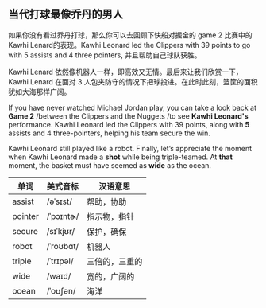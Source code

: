 ## 当代打球最像乔丹的男人

如果你没有看过乔丹打球，那么你可以去回顾下快船对掘金的 game 2 比赛中的 Kawhi Lenard的表现。Kawhi Leonard led the Clippers with 39 points to go with 5 assists and 4 three pointers, 并且帮助自己球队获胜。

Kawhi Lenard 依然像机器人一样，即高效又无情。最后来让我们欣赏一下，Kawhi Lenard 在面对 3 人包夹防守的情况下把球投进。在此时此刻，篮筐的面积犹如大海那样广阔。

If you have never watched Michael Jordan play, you can take a look back at **Game 2** /between the Clippers and the Nuggets /to see **Kawhi Leonard's** performance. Kawhi Leonard led the Clippers with 39 points, along with **5** assists and 4 three-pointers, helping his team secure the win.

Kawhi Leonard still played like a robot. Finally, let’s appreciate the moment when Kawhi Leonard made a **shot** while being triple-teamed. At **that** moment, the basket must have seemed as **wide** as the ocean.

| 单词    | 美式音标  | 汉语意思       |
| ------- | --------- | -------------- |
| assist  | /əˈsɪst/  | 帮助，协助     |
| pointer | /ˈpɔɪntɚ/ | 指示物，指针   |
| secure  | /sɪˈkjʊr/ | 保护，确保     |
| robot   | /ˈroʊbɑt/ | 机器人         |
| triple  | /ˈtrɪpəl/ | 三倍的，三重的 |
| wide    | /waɪd/    | 宽的，广阔的   |
| ocean   | /ˈoʊʃən/  | 海洋           |